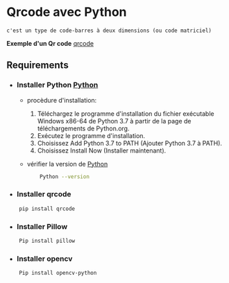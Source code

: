 # Qrcode avec Python
    c'est un type de code-barres à deux dimensions (ou code matriciel) 

**Exemple d'un Qr code**
[qrcode](qrcode.png)

## Requirements
- ### Installer Python [Python](https://www.python.org/)
    * procèdure d'installation:
        1.  Téléchargez le programme d'installation du fichier exécutable Windows x86-64 de Python 3.7 à partir de la page de téléchargements de Python.org.
        2.  Exécutez le programme d'installation.
        3.  Choisissez Add Python 3.7 to PATH (Ajouter Python 3.7 à PATH).
        4.  Choisissez Install Now (Installer maintenant).

    * vérifier la version de [Python](https://www.python.org/)
        ```bash 
            Python --version
        ```
- ### Installer qrcode
```bash 
    pip install qrcode
```

- ### Installer Pillow
```bash 
    Pip install pillow
```

- ### Installer opencv
```bash 
    Pip install opencv-python
```

